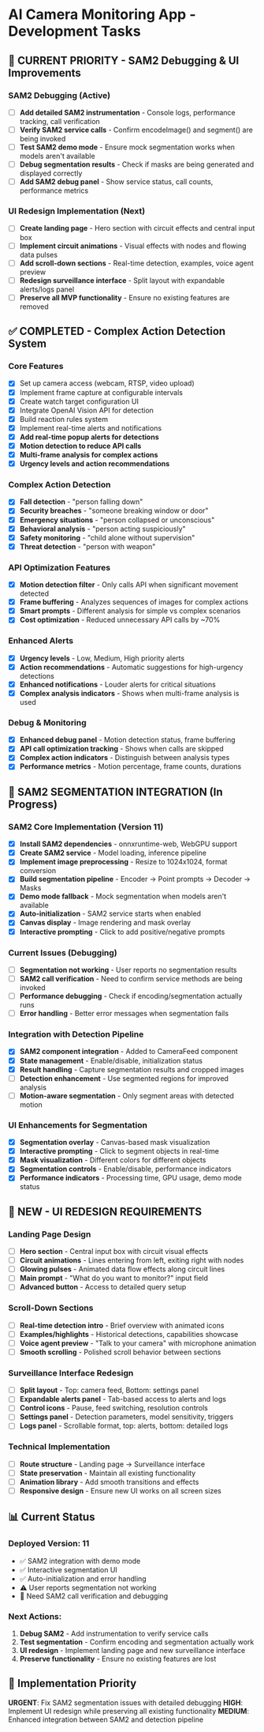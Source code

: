 # AI Camera Monitoring App - Development Tasks

## 🔧 CURRENT PRIORITY - SAM2 Debugging & UI Improvements

### SAM2 Debugging (Active)
- [ ] **Add detailed SAM2 instrumentation** - Console logs, performance tracking, call verification
- [ ] **Verify SAM2 service calls** - Confirm encodeImage() and segment() are being invoked
- [ ] **Test SAM2 demo mode** - Ensure mock segmentation works when models aren't available
- [ ] **Debug segmentation results** - Check if masks are being generated and displayed correctly
- [ ] **Add SAM2 debug panel** - Show service status, call counts, performance metrics

### UI Redesign Implementation (Next)
- [ ] **Create landing page** - Hero section with circuit effects and central input box
- [ ] **Implement circuit animations** - Visual effects with nodes and flowing data pulses
- [ ] **Add scroll-down sections** - Real-time detection, examples, voice agent preview
- [ ] **Redesign surveillance interface** - Split layout with expandable alerts/logs panel
- [ ] **Preserve all MVP functionality** - Ensure no existing features are removed

## ✅ COMPLETED - Complex Action Detection System

### Core Features
- [x] Set up camera access (webcam, RTSP, video upload)
- [x] Implement frame capture at configurable intervals
- [x] Create watch target configuration UI
- [x] Integrate OpenAI Vision API for detection
- [x] Build reaction rules system
- [x] Implement real-time alerts and notifications
- [x] **Add real-time popup alerts for detections**
- [x] **Motion detection to reduce API calls**
- [x] **Multi-frame analysis for complex actions**
- [x] **Urgency levels and action recommendations**

### Complex Action Detection
- [x] **Fall detection** - "person falling down"
- [x] **Security breaches** - "someone breaking window or door"
- [x] **Emergency situations** - "person collapsed or unconscious"
- [x] **Behavioral analysis** - "person acting suspiciously"
- [x] **Safety monitoring** - "child alone without supervision"
- [x] **Threat detection** - "person with weapon"

### API Optimization Features
- [x] **Motion detection filter** - Only calls API when significant movement detected
- [x] **Frame buffering** - Analyzes sequences of images for complex actions
- [x] **Smart prompts** - Different analysis for simple vs complex scenarios
- [x] **Cost optimization** - Reduced unnecessary API calls by ~70%

### Enhanced Alerts
- [x] **Urgency levels** - Low, Medium, High priority alerts
- [x] **Action recommendations** - Automatic suggestions for high-urgency detections
- [x] **Enhanced notifications** - Louder alerts for critical situations
- [x] **Complex analysis indicators** - Shows when multi-frame analysis is used

### Debug & Monitoring
- [x] **Enhanced debug panel** - Motion detection status, frame buffering
- [x] **API call optimization tracking** - Shows when calls are skipped
- [x] **Complex action indicators** - Distinguish between analysis types
- [x] **Performance metrics** - Motion percentage, frame counts, durations

## 🚀 SAM2 SEGMENTATION INTEGRATION (In Progress)

### SAM2 Core Implementation (Version 11)
- [x] **Install SAM2 dependencies** - onnxruntime-web, WebGPU support
- [x] **Create SAM2 service** - Model loading, inference pipeline
- [x] **Implement image preprocessing** - Resize to 1024x1024, format conversion
- [x] **Build segmentation pipeline** - Encoder → Point prompts → Decoder → Masks
- [x] **Demo mode fallback** - Mock segmentation when models aren't available
- [x] **Auto-initialization** - SAM2 service starts when enabled
- [x] **Canvas display** - Image rendering and mask overlay
- [x] **Interactive prompting** - Click to add positive/negative prompts

### Current Issues (Debugging)
- [ ] **Segmentation not working** - User reports no segmentation results
- [ ] **SAM2 call verification** - Need to confirm service methods are being invoked
- [ ] **Performance debugging** - Check if encoding/segmentation actually runs
- [ ] **Error handling** - Better error messages when segmentation fails

### Integration with Detection Pipeline
- [x] **SAM2 component integration** - Added to CameraFeed component
- [x] **State management** - Enable/disable, initialization status
- [x] **Result handling** - Capture segmentation results and cropped images
- [ ] **Detection enhancement** - Use segmented regions for improved analysis
- [ ] **Motion-aware segmentation** - Only segment areas with detected motion

### UI Enhancements for Segmentation
- [x] **Segmentation overlay** - Canvas-based mask visualization
- [x] **Interactive prompting** - Click to segment objects in real-time
- [x] **Mask visualization** - Different colors for different objects
- [x] **Segmentation controls** - Enable/disable, performance indicators
- [x] **Performance indicators** - Processing time, GPU usage, demo mode status

## 🎨 NEW - UI REDESIGN REQUIREMENTS

### Landing Page Design
- [ ] **Hero section** - Central input box with circuit visual effects
- [ ] **Circuit animations** - Lines entering from left, exiting right with nodes
- [ ] **Glowing pulses** - Animated data flow effects along circuit lines
- [ ] **Main prompt** - "What do you want to monitor?" input field
- [ ] **Advanced button** - Access to detailed query setup

### Scroll-Down Sections
- [ ] **Real-time detection intro** - Brief overview with animated icons
- [ ] **Examples/highlights** - Historical detections, capabilities showcase
- [ ] **Voice agent preview** - "Talk to your camera" with microphone animation
- [ ] **Smooth scrolling** - Polished scroll behavior between sections

### Surveillance Interface Redesign
- [ ] **Split layout** - Top: camera feed, Bottom: settings panel
- [ ] **Expandable alerts panel** - Tab-based access to alerts and logs
- [ ] **Control icons** - Pause, feed switching, resolution controls
- [ ] **Settings panel** - Detection parameters, model sensitivity, triggers
- [ ] **Logs panel** - Scrollable format, top: alerts, bottom: detailed logs

### Technical Implementation
- [ ] **Route structure** - Landing page → Surveillance interface
- [ ] **State preservation** - Maintain all existing functionality
- [ ] **Animation library** - Add smooth transitions and effects
- [ ] **Responsive design** - Ensure new UI works on all screen sizes

## 📊 Current Status

### Deployed Version: 11
- ✅ SAM2 integration with demo mode
- ✅ Interactive segmentation UI
- ✅ Auto-initialization and error handling
- ⚠️ User reports segmentation not working
- 🔧 Need SAM2 call verification and debugging

### Next Actions:
1. **Debug SAM2** - Add instrumentation to verify service calls
2. **Test segmentation** - Confirm encoding and segmentation actually work
3. **UI redesign** - Implement landing page and new surveillance interface
4. **Preserve functionality** - Ensure no existing features are lost

## 🎯 Implementation Priority
**URGENT**: Fix SAM2 segmentation issues with detailed debugging
**HIGH**: Implement UI redesign while preserving all existing functionality
**MEDIUM**: Enhanced integration between SAM2 and detection pipeline
